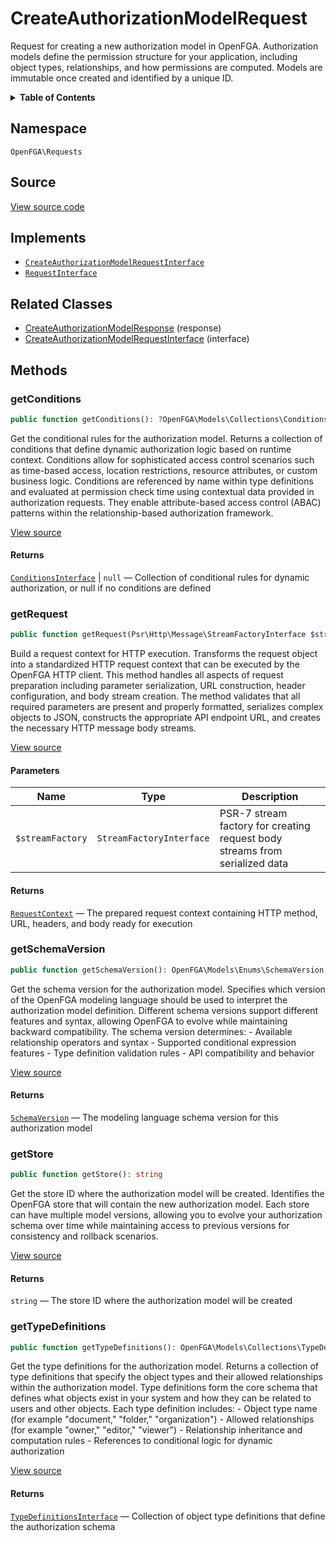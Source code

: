 # CreateAuthorizationModelRequest

Request for creating a new authorization model in OpenFGA. Authorization models define the permission structure for your application, including object types, relationships, and how permissions are computed. Models are immutable once created and identified by a unique ID.

<details>
<summary><strong>Table of Contents</strong></summary>

- [Namespace](#namespace)
- [Source](#source)
- [Implements](#implements)
- [Related Classes](#related-classes)
- [Methods](#methods)

- [`getConditions()`](#getconditions)
  - [`getRequest()`](#getrequest)
  - [`getSchemaVersion()`](#getschemaversion)
  - [`getStore()`](#getstore)
  - [`getTypeDefinitions()`](#gettypedefinitions)

</details>

## Namespace

`OpenFGA\Requests`

## Source

[View source code](https://github.com/evansims/openfga-php/blob/main/src/Requests/CreateAuthorizationModelRequest.php)

## Implements

- [`CreateAuthorizationModelRequestInterface`](CreateAuthorizationModelRequestInterface.md)
- [`RequestInterface`](RequestInterface.md)

## Related Classes

- [CreateAuthorizationModelResponse](Responses/CreateAuthorizationModelResponse.md) (response)
- [CreateAuthorizationModelRequestInterface](Requests/CreateAuthorizationModelRequestInterface.md) (interface)

## Methods

### getConditions

```php
public function getConditions(): ?OpenFGA\Models\Collections\ConditionsInterface

```

Get the conditional rules for the authorization model. Returns a collection of conditions that define dynamic authorization logic based on runtime context. Conditions allow for sophisticated access control scenarios such as time-based access, location restrictions, resource attributes, or custom business logic. Conditions are referenced by name within type definitions and evaluated at permission check time using contextual data provided in authorization requests. They enable attribute-based access control (ABAC) patterns within the relationship-based authorization framework.

[View source](https://github.com/evansims/openfga-php/blob/main/src/Requests/CreateAuthorizationModelRequest.php#L58)

#### Returns

[`ConditionsInterface`](Models/Collections/ConditionsInterface.md) &#124; `null` — Collection of conditional rules for dynamic authorization, or null if no conditions are defined

### getRequest

```php
public function getRequest(Psr\Http\Message\StreamFactoryInterface $streamFactory): OpenFGA\Network\RequestContext

```

Build a request context for HTTP execution. Transforms the request object into a standardized HTTP request context that can be executed by the OpenFGA HTTP client. This method handles all aspects of request preparation including parameter serialization, URL construction, header configuration, and body stream creation. The method validates that all required parameters are present and properly formatted, serializes complex objects to JSON, constructs the appropriate API endpoint URL, and creates the necessary HTTP message body streams.

[View source](https://github.com/evansims/openfga-php/blob/main/src/Requests/CreateAuthorizationModelRequest.php#L69)

#### Parameters

| Name             | Type                     | Description                                                                 |
| ---------------- | ------------------------ | --------------------------------------------------------------------------- |
| `$streamFactory` | `StreamFactoryInterface` | PSR-7 stream factory for creating request body streams from serialized data |

#### Returns

[`RequestContext`](Network/RequestContext.md) — The prepared request context containing HTTP method, URL, headers, and body ready for execution

### getSchemaVersion

```php
public function getSchemaVersion(): OpenFGA\Models\Enums\SchemaVersion

```

Get the schema version for the authorization model. Specifies which version of the OpenFGA modeling language should be used to interpret the authorization model definition. Different schema versions support different features and syntax, allowing OpenFGA to evolve while maintaining backward compatibility. The schema version determines: - Available relationship operators and syntax - Supported conditional expression features - Type definition validation rules - API compatibility and behavior

[View source](https://github.com/evansims/openfga-php/blob/main/src/Requests/CreateAuthorizationModelRequest.php#L97)

#### Returns

[`SchemaVersion`](Models/Enums/SchemaVersion.md) — The modeling language schema version for this authorization model

### getStore

```php
public function getStore(): string

```

Get the store ID where the authorization model will be created. Identifies the OpenFGA store that will contain the new authorization model. Each store can have multiple model versions, allowing you to evolve your authorization schema over time while maintaining access to previous versions for consistency and rollback scenarios.

[View source](https://github.com/evansims/openfga-php/blob/main/src/Requests/CreateAuthorizationModelRequest.php#L106)

#### Returns

`string` — The store ID where the authorization model will be created

### getTypeDefinitions

```php
public function getTypeDefinitions(): OpenFGA\Models\Collections\TypeDefinitionsInterface

```

Get the type definitions for the authorization model. Returns a collection of type definitions that specify the object types and their allowed relationships within the authorization model. Type definitions form the core schema that defines what objects exist in your system and how they can be related to users and other objects. Each type definition includes: - Object type name (for example &quot;document,&quot; &quot;folder,&quot; &quot;organization&quot;) - Allowed relationships (for example &quot;owner,&quot; &quot;editor,&quot; &quot;viewer&quot;) - Relationship inheritance and computation rules - References to conditional logic for dynamic authorization

[View source](https://github.com/evansims/openfga-php/blob/main/src/Requests/CreateAuthorizationModelRequest.php#L115)

#### Returns

[`TypeDefinitionsInterface`](Models/Collections/TypeDefinitionsInterface.md) — Collection of object type definitions that define the authorization schema

